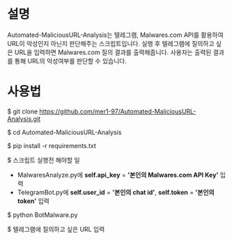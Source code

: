 # 설명
Automated-MaliciousURL-Analysis는 텔레그램, Malwares.com API를 활용하여 URL이 악성인지 아닌지 판단해주는 스크립트입니다. 실행 후 텔레그램에 질의하고 싶은 URL을 입력하면 Malwares.com 질의 결과를 출력해줍니다. 사용자는 출력된 결과를 통해 URL의 악성여부를 판단할 수 있습니다.  

# 사용법
$ git clone https://github.com/mer1-97/Automated-MaliciousURL-Analysis.git

$ cd Automated-MaliciousURL-Analysis

$ pip install -r requirements.txt

$ 스크립트 실행전 해야할 일
* MalwaresAnalyze.py에 **self.api_key** = **'본인의 Malwares.com API Key'** 입력
* TelegramBot.py에 **self.user_id** = **'본인의 chat id'**, **self.token** = **'본인의 token'** 입력

$ python BotMalware.py

$ 텔레그램에 질의하고 싶은 URL 입력
